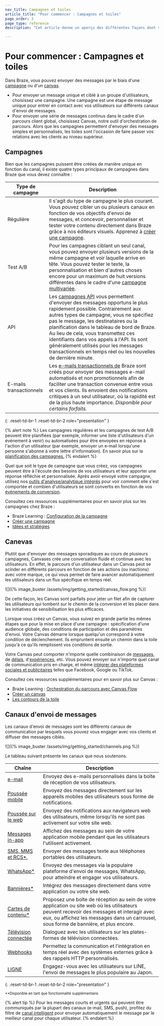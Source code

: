 ```yaml
---
nav_title: Campagnes et toiles
article_title: "Pour commencer : Campagnes et toiles"
page_order: 3
page_type: reference
description: "Cet article donne un aperçu des différentes façons dont vous pouvez envoyer des messages avec Braze."

---
```


# Pour commencer : Campagnes et toiles

Dans Braze, vous pouvez envoyer des messages par le biais d'une [campagne](#campaigns) ou d'un [canvas](#canvas).

- Pour envoyer un message unique et ciblé à un groupe d'utilisateurs, choisissez une campagne. Une campagne est une étape de message unique pour entrer en contact avec vos utilisateurs sur différents canaux d'envoi de messages.
- Pour envoyer une série de messages continus dans le cadre d'un parcours client global, choisissez Canvas, notre outil d'orchestration de parcours. Alors que les campagnes permettent d'envoyer des messages simples et personnalisés, les toiles sont l'occasion de faire passer vos relations avec les clients au niveau supérieur.

## Campagnes

Bien que les campagnes puissent être créées de manière unique en fonction du canal, il existe quatre types principaux de campagnes dans Braze que vous devez connaître :

| Type de campagne        | Description                                                                                                                                                                                                                                                                                              |
| -------------------- | -------------------------------------------------------------------------------------------------------------------------------------------------------------------------------------------------------------------------------------------------------------------------------------------------------- |
| Régulière              | Il s'agit du type de campagne le plus courant. Vous pouvez cibler un ou plusieurs canaux en fonction de vos objectifs d'envoi de messages, et concevoir, personnaliser et tester votre contenu directement dans Braze grâce à nos éditeurs visuels. Apprenez à [créer une campagne]({{site.baseurl}}/user_guide/engagement_tools/campaigns/building_campaigns/creating_campaign). |
| Test A/B          | Pour les campagnes ciblant un seul canal, vous pouvez envoyer plusieurs versions de la même campagne et voir laquelle arrive en tête. Vous pouvez tester le texte, la personnalisation et bien d'autres choses encore pour un maximum de huit versions différentes dans le cadre d'une [campagne multivariée]({{site.baseurl}}/user_guide/engagement_tools/testing/multivariant_testing/). |
| API                  | Les [campagnes API]({{site.baseurl}}/api/api_campaigns/) vous permettent d'envoyer des messages opportuns le plus rapidement possible. Contrairement aux autres types de campagne, vous ne spécifiez pas le message, les destinataires ou la planification dans le tableau de bord de Braze. Au lieu de cela, vous transmettez ces identifiants dans vos appels à l'API. Ils sont généralement utilisés pour les messages transactionnels en temps réel ou les nouvelles de dernière minute.  |
| E-mails transactionnels | Les [e-mails transactionnels de]({{site.baseurl}}/user_guide/message_building_by_channel/email/transactional_message_api_campaign/) Braze sont créés pour envoyer des messages e-mail automatisés et non promotionnels afin de faciliter une transaction convenue entre vous et vos clients. Ils envoient des notifications critiques à un seul utilisateur, où la rapidité est de la plus haute importance. *Disponible pour certains forfaits.* |
{: .reset-td-br-1 .reset-td-br-2 role="presentation" }

{% alert note %}
Les campagnes régulières et les campagnes de test A/B peuvent être planifiées (par exemple, informer une liste d'utilisateurs d'un événement à venir) ou automatisées pour être envoyées en réponse à l'action d'un utilisateur (par exemple, envoyer un e-mail lorsqu'une personne s'abonne à votre lettre d'information). En savoir plus sur la [planification des campagnes.]({{site.baseurl}}/user_guide/engagement_tools/campaigns/building_campaigns/delivery_types)
{% endalert %}

Quel que soit le type de campagne que vous créez, vos campagnes peuvent être à l'écoute des besoins de vos utilisateurs et leur apporter une réponse réfléchie et personnalisée. Après avoir envoyé votre campagne, utilisez nos [outils d'analyse/analytique intégrés]({{site.baseurl}}/user_guide/analytics/reporting/) pour voir comment elle s'est comportée et combien d'utilisateurs se sont convertis en fonction de vos [événements de conversion]({{site.baseurl}}/user_guide/engagement_tools/messaging_fundamentals/conversion_events/).

Consultez ces ressources supplémentaires pour en savoir plus sur les campagnes chez Braze :

- Braze Learning : [Configuration de la campagne](https://learning.braze.com/campaign-setup-delivery-targeting-conversions)
- [Créer une campagne]({{site.baseurl}}/user_guide/engagement_tools/campaigns/building_campaigns/creating_campaign)
- [Idées et stratégies]({{site.baseurl}}/user_guide/engagement_tools/campaigns/ideas_and_strategies)

## Canevas

Plutôt que d'envoyer des messages sporadiques au cours de plusieurs campagnes, Canvases crée une conversation fluide et continue avec les utilisateurs. En effet, le parcours d'un utilisateur dans un Canvas peut se scinder en différents parcours en fonction de ses actions (ou inactions) avec votre marque, ce qui vous permet de faire avancer automatiquement les utilisateurs dans un flux spécifique en temps réel.

\![]({% image_buster /assets/img/getting_started/canvas_flow.png %})

De cette façon, les Canvas sont parfaits pour jeter un filet afin de capturer les utilisateurs qui tombent sur le chemin de la conversion et les placer dans les initiatives de sensibilisation les plus efficaces.

Lorsque vous créez un Canvas, vous suivez en grande partie les mêmes étapes que pour la mise en place d'une campagne : spécification d'une audience globale, des conditions de participation et des paramètres d'envoi. Votre Canvas démarre lorsque quelqu'un correspond à votre condition de déclenchement. Ils empruntent ensuite un chemin dans la toile jusqu'à ce qu'ils remplissent vos conditions de sortie.

Votre Canvas peut comporter n'importe quelle combinaison de [messages]({{site.baseurl}}/user_guide/engagement_tools/canvas/canvas_components/message_step/), de [délais]({{site.baseurl}}/user_guide/engagement_tools/canvas/canvas_components/delay_step/), d'[expériences]({{site.baseurl}}/user_guide/engagement_tools/canvas/canvas_components/experiment_step/), etc. Vous pouvez envoyer sur n'importe quel canal de communication pris en charge, et même [intégrer des plateformes sociales et publicitaires]({{site.baseurl}}/partners/canvas_audience_sync/overview/) telles que Facebook, Google ou TikTok.

Consultez ces ressources supplémentaires pour en savoir plus sur Canvas :

- Braze Learning : [Orchestration du parcours avec Canvas Flow](https://learning.braze.com/path/journey-orchestration-with-canvas-flow)
- [Créer un canvas]({{site.baseurl}}/user_guide/engagement_tools/canvas/create_a_canvas/create_a_canvas/)
- [Les contours de la toile]({{site.baseurl}}/user_guide/engagement_tools/canvas/get_started/canvas_outlines/)

## Canaux d'envoi de messages

Les canaux d'envoi de messages sont les différents canaux de communication par lesquels vous pouvez vous engager avec vos clients et diffuser des messages ciblés. 

\![]({% image_buster /assets/img/getting_started/channels.png %})

Le tableau suivant présente les canaux que nous soutenons.

| Chaîne                                                                                              | Description                                                                                                                                            |
| ---------------------------------------------------------------------------------------------------- | ------------------------------------------------------------------------------------------------------------------------------------------------------ |
| [e-mail]({{site.baseurl}}/user_guide/message_building_by_channel/email/about/)                        | Envoyez des e-mails personnalisés dans la boîte de réception de vos utilisateurs.                                                                                                       |
| [Poussée mobile]({{site.baseurl}}/user_guide/message_building_by_channel/push/about/)                   | Envoyez des messages directement sur les appareils mobiles des utilisateurs sous forme de notifications.                                                                                   |
| [Poussée sur le web]({{site.baseurl}}/user_guide/message_building_by_channel/push/web)                         | Envoyez des notifications aux navigateurs web des utilisateurs, même lorsqu'ils ne sont pas activement sur votre site web.                                                         |
| [Messages in-app]({{site.baseurl}}/user_guide/message_building_by_channel/in-app_messages/about/)    | Affichez des messages au sein de votre application mobile pendant que les utilisateurs l'utilisent activement.                                                                             |
| [SMS, MMS et RCS\*.]({{site.baseurl}}/user_guide/message_building_by_channel/sms_mms_rcs/)                   | Envoyer des messages texte aux téléphones portables des utilisateurs.                                                                                                            |
| [WhatsApp*]({{site.baseurl}}/user_guide/message_building_by_channel/whatsapp/overview/)              | Envoyez des messages via la populaire plateforme d'envoi de messages, WhatsApp, pour atteindre et engager vos utilisateurs.                                                   |
| [Bannières*]({{site.baseurl}}/user_guide/message_building_by_channel/banners/)       | Intégrez des messages directement dans votre application ou votre site web. |
| [Cartes de contenu*]({{site.baseurl}}/user_guide/message_building_by_channel/content_cards/about/)       | Proposez une boîte de réception au sein de votre application ou site web où les utilisateurs peuvent recevoir des messages et interagir avec eux, ou affichez les messages dans un carrousel, sous forme de bannière, et plus encore. |
| [Télévision connectée]({{site.baseurl}}/developer_guide/platforms/tv_and_ott/)                           | Dialoguez avec les utilisateurs sur les plates-formes de télévision connectées.                                                                                                   |
| [Webhooks]({{site.baseurl}}/user_guide/message_building_by_channel/webhooks/understanding_webhooks/) | Permettez la communication et l'intégration en temps réel avec des systèmes externes grâce à des rappels HTTP personnalisés.                                                    |
| [LIGNE]({{site.baseurl}}/user_guide/message_building_by_channel/line/) | Engagez-vous avec les utilisateurs sur LINE, l'envoi de messages le plus populaire au Japon.                                                    |
{: .reset-td-br-1 .reset-td-br-2 role="presentation" }

<sup>\*\*Disponible en tant que fonctionnalité supplémentaire.</sup>

{% alert tip %}
Pour les messages courts et urgents qui peuvent être communiqués par la plupart des canaux (e-mail, SMS, push), profitez du filtre de [canal intelligent]({{site.baseurl}}/user_guide/brazeai/intelligence/intelligent_channel/) pour envoyer automatiquement le message par le meilleur canal pour chaque utilisateur.
{% endalert %}


